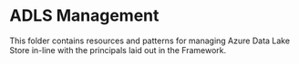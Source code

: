 # ADLS Management

This folder contains resources and patterns for managing Azure Data Lake Store in-line with the principals laid out in the Framework.
